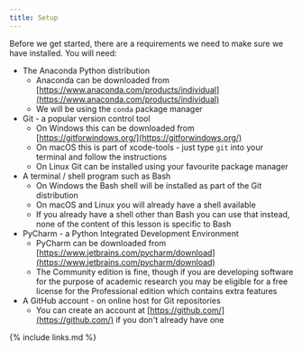 ```yaml
---
title: Setup
---
```


Before we get started, there are a requirements we need to make sure we have installed.
You will need:

- The Anaconda Python distribution
  - Anaconda can be downloaded from [https://www.anaconda.com/products/individual](https://www.anaconda.com/products/individual)
  - We will be using the `conda` package manager
- Git - a popular version control tool
  - On Windows this can be downloaded from [https://gitforwindows.org/](https://gitforwindows.org/)
  - On macOS this is part of xcode-tools - just type `git` into your terminal and follow the instructions
  - On Linux Git can be installed using your favourite package manager
- A terminal / shell program such as Bash
  - On Windows the Bash shell will be installed as part of the Git distribution
  - On macOS and Linux you will already have a shell available
  - If you already have a shell other than Bash you can use that instead, none of the content of this lesson is specific to Bash
- PyCharm - a Python Integrated Development Environment
  - PyCharm can be downloaded from [https://www.jetbrains.com/pycharm/download](https://www.jetbrains.com/pycharm/download)
  - The Community edition is fine, though if you are developing software for the purpose of academic research you may be eligible for a free license for the Professional edition which contains extra features
- A GitHub account - on online host for Git repositories
  - You can create an account at [https://github.com/](https://github.com/) if you don't already have one

{% include links.md %}
